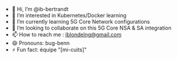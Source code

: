 - 👋 Hi, I’m @ib-bertrandt
- 👀 I’m interested in Kubernetes/Docker learning 
- 🌱 I’m currently learning 5G Core Network configurations
- 💞️ I’m looking to collaborate on this 5G Core NSA & SA integration
- 📫 How to reach me : iblondelng@gmail.com
- 😄 Pronouns: bug-benn
- ⚡ Fun fact: équipe "[mi-cuits]"

<!---
ib-bertrandt/ib-bertrandt is a ✨ special ✨ repository because its `README.md` (this file) appears on your GitHub profile.
You can click the Preview link to take a look at your changes.
--->
